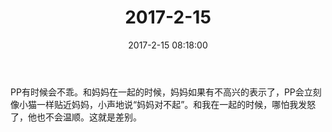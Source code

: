 ﻿---
title: 2017-2-15
date: 2017-2-15 08:18:00
tags:
categories: 爸爸
---
PP有时候会不乖。和妈妈在一起的时候，妈妈如果有不高兴的表示了，PP会立刻像小猫一样贴近妈妈，小声地说“妈妈对不起”。和我在一起的时候，哪怕我发怒了，他也不会温顺。这就是差别。 ​​​​ 